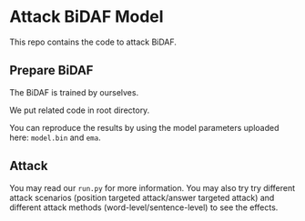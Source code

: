 # Attack BiDAF Model

This repo contains the code to attack BiDAF.

## Prepare BiDAF

The BiDAF is trained by ourselves. 

We put related code in root directory.  

You can reproduce the results by using the model parameters uploaded here: `model.bin` and `ema`. 


## Attack 

You may read our `run.py` for more information. You may also try try different attack scenarios (position targeted attack/answer targeted attack) and different attack methods (word-level/sentence-level)  to see the effects. 
